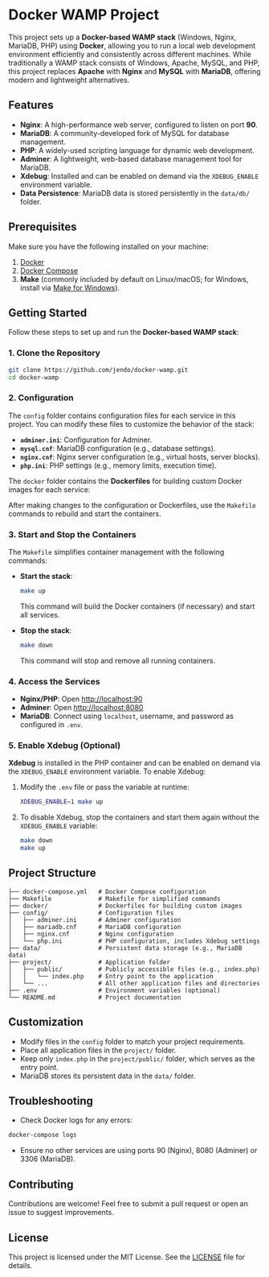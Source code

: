 # Docker WAMP Project

This project sets up a **Docker-based WAMP stack** (Windows, Nginx, MariaDB, PHP) using **Docker**, allowing you to run a local web development environment efficiently and consistently across different machines. While traditionally a WAMP stack consists of Windows, Apache, MySQL, and PHP, this project replaces **Apache** with **Nginx** and **MySQL** with **MariaDB**, offering modern and lightweight alternatives.

## Features
- **Nginx**: A high-performance web server, configured to listen on port **90**.
- **MariaDB**: A community-developed fork of MySQL for database management.
- **PHP**: A widely-used scripting language for dynamic web development.
- **Adminer**: A lightweight, web-based database management tool for MariaDB.
- **Xdebug**: Installed and can be enabled on demand via the `XDEBUG_ENABLE` environment variable.
- **Data Persistence**: MariaDB data is stored persistently in the `data/db/` folder.

## Prerequisites
Make sure you have the following installed on your machine:
1. [Docker](https://www.docker.com/get-started)
2. [Docker Compose](https://docs.docker.com/compose/install/)
3. **Make** (commonly included by default on Linux/macOS; for Windows, install via [Make for Windows](http://gnuwin32.sourceforge.net/packages/make.htm)).

## Getting Started
Follow these steps to set up and run the **Docker-based WAMP stack**:

### 1. Clone the Repository
```bash
git clone https://github.com/jendo/docker-wamp.git
cd docker-wamp
```

### 2. Configuration
The `config` folder contains configuration files for each service in this project. You can modify these files to customize the behavior of the stack:

- **`adminer.ini`**: Configuration for Adminer.
- **`mysql.cnf`**: MariaDB configuration (e.g., database settings).
- **`nginx.cnf`**: Nginx server configuration (e.g., virtual hosts, server blocks).
- **`php.ini`**: PHP settings (e.g., memory limits, execution time).

The `docker` folder contains the **Dockerfiles** for building custom Docker images for each service:


After making changes to the configuration or Dockerfiles, use the `Makefile` commands to rebuild and start the containers.

### 3. Start and Stop the Containers
The `Makefile` simplifies container management with the following commands:

- **Start the stack**:
  ```bash
  make up
  ```
  This command will build the Docker containers (if necessary) and start all services.

- **Stop the stack**:
  ```bash
  make down
  ```
  This command will stop and remove all running containers.

### 4. Access the Services
- **Nginx/PHP**: Open [http://localhost:90](http://localhost:90)
- **Adminer**: Open [http://localhost:8080](http://localhost:8080)
- **MariaDB**: Connect using `localhost`, username, and password as configured in `.env`.

### 5. Enable Xdebug (Optional)
**Xdebug** is installed in the PHP container and can be enabled on demand via the `XDEBUG_ENABLE` environment variable. To enable Xdebug:
1. Modify the `.env` file or pass the variable at runtime:
   ```bash
   XDEBUG_ENABLE=1 make up
   ```
2. To disable Xdebug, stop the containers and start them again without the `XDEBUG_ENABLE` variable:
   ```bash
   make down
   make up
   ```

## Project Structure
```
├── docker-compose.yml   # Docker Compose configuration
├── Makefile             # Makefile for simplified commands
├── docker/              # Dockerfiles for building custom images
├── config/              # Configuration files
│   ├── adminer.ini      # Adminer configuration
│   ├── mariadb.cnf      # MariaDB configuration
│   ├── nginx.cnf        # Nginx configuration
│   └── php.ini          # PHP configuration, includes Xdebug settings
├── data/                # Persistent data storage (e.g., MariaDB data)
├── project/             # Application folder
│   ├── public/          # Publicly accessible files (e.g., index.php)
│   │   └── index.php    # Entry point to the application
│   └── ...              # All other application files and directories
├── .env                 # Environment variables (optional)
└── README.md            # Project documentation
```

## Customization
- Modify files in the `config` folder to match your project requirements.
- Place all application files in the `project/` folder.
- Keep only `index.php` in the `project/public/` folder, which serves as the entry point.
- MariaDB stores its persistent data in the `data/` folder.

## Troubleshooting
- Check Docker logs for any errors:
```bash
docker-compose logs
```
- Ensure no other services are using ports 90 (Nginx), 8080 (Adminer) or 3306 (MariaDB).

## Contributing
Contributions are welcome! Feel free to submit a pull request or open an issue to suggest improvements.

## License
This project is licensed under the MIT License. See the [LICENSE](LICENSE) file for details.
